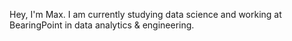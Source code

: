 Hey, I'm Max. I am currently studying data science and working at BearingPoint in data analytics & engineering.